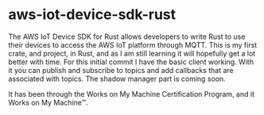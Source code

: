 # aws-iot-device-sdk-rust

The AWS IoT Device SDK for Rust allows developers to write Rust to use their devices to access the AWS IoT platform through MQTT.
This is my first crate, and project, in Rust, and as I am still learning it will hopefully get a lot better with time.
For this initial commit I have the basic client working. With it you can publish and subscribe to topics and add callbacks that are associated with topics.
The shadow manager part is coming soon.

It has been through the Works on My Machine Certification Program, and it Works on My Machine™.
